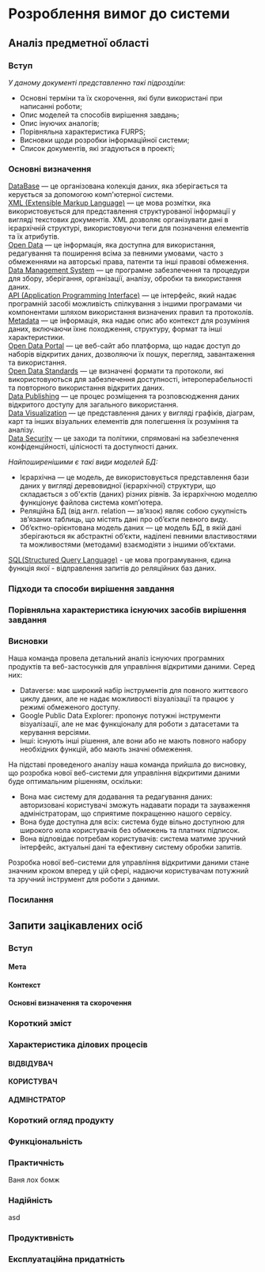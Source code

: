 # Розроблення вимог до системи

## Аналіз предметної області

### Вступ
*У даному документі представленно такі підрозділи:*
- Основні терміни та їх скорочення, які були використані при написанні роботи;
- Опис моделей та способів вирішення завдань;
- Опис інуючих аналогів;
- Порівняльна характеристика FURPS;
- Висновки щоди розробки інформаційної системи;
- Список документів, які згадуються в проекті;

### Основні визначення
[DataBase](https://www.oracle.com/database/what-is-database/#:~:text=Is%20a%20Database%3F-,Database%20defined,database%20management%20system%20(DBMS).) — це організована колекція даних, яка зберігається та керується за допомогою комп'ютерної системи.\
[XML (Extensible Markup Language)](https://hostiq.ua/blog/ukr/what-is-api/) — це мова розмітки, яка використовується для представлення структурованої інформації у вигляді текстових документів. XML дозволяє організувати дані в ієрархічній структурі, використовуючи теги для позначення елементів та їх атрибутів.\
[Open Data](https://hostiq.ua/blog/ukr/what-is-api/) — це інформація, яка доступна для використання, редагування та поширення всіма за певними умовами, часто з обмеженнями на авторські права, патенти та інші правові обмеження.\
[Data Management System](https://uk.wikipedia.org/wiki/XML) — це програмне забезпечення та процедури для збору, зберігання, організації, аналізу, обробки та використання даних.\
[API (Application Programming Interface)](https://uk.wikipedia.org/wiki/%D0%92%D1%96%D0%B4%D0%BA%D1%80%D0%B8%D1%82%D1%96_%D0%B4%D0%B0%D0%BD%D1%96) — це інтерфейс, який надає програмній засобі можливість спілкування з іншими програмами чи компонентами шляхом використання визначених правил та протоколів.\
[Metadata](https://apeps.kpi.ua/shco-take-basa-danykh) — це інформація, яка надає опис або контекст для розуміння даних, включаючи їхнє походження, структуру, формат та інші характеристики.\
[Open Data Portal](https://www.miyklas.com.ua/p/informatica/10-klas/sistemi-keruvannia-bazami-danikh-326161/skbd-reliatciini-bazi-danikh-326453/re-ecb32162-0c19-4c15-bc5d-61d53b7add6b) — це веб-сайт або платформа, що надає доступ до наборів відкритих даних, дозволяючи їх пошук, перегляд, завантаження та використання.\
[Open Data Standards](https://apeps.kpi.ua/shco-take-basa-danykh) — це визначені формати та протоколи, які використовуються для забезпечення доступності, інтероперабельності та повторного використання відкритих даних.\
[Data Publishing](https://apeps.kpi.ua/shco-take-basa-danykh) — це процес розміщення та розповсюдження даних відкритого доступу для загального використання.\
[Data Visualization](https://apeps.kpi.ua/shco-take-basa-danykh) — це представлення даних у вигляді графіків, діаграм, карт та інших візуальних елементів для полегшення їх розуміння та аналізу.\
[Data Security](https://apeps.kpi.ua/shco-take-basa-danykh) — це заходи та політики, спрямовані на забезпечення конфіденційності, цілісності та доступності даних.

*Найпоширенішими є такі види моделей БД:*
- Ієрархічна — це модель, де використовується представлення бази даних у вигляді деревовидної (ієрархічної) структури, що складається з об'єктів (даних) різних рівнів. За ієрархічною моделлю функціонує файлова система комп’ютера.
- Реляційна БД (від англ. relation — зв’язок) являє собою сукупність зв’язаних таблиць, що містять дані про об’єкти певного виду.
- Об’єктно-орієнтована модель даних — це модель БД, в якій дані зберігаються як абстрактні об’єкти, наділені певними властивостями та можливостями (методами) взаємодіяти з іншими об’єктами.

[SQL(Structured Query Language)](https://avada-media.ua/ua/sql/) - це мова програмування, єдина функція якої - відправлення запитів до реляційних баз даних.

### Підходи та способи вирішення завдання



### Порівняльна характеристика існуючих засобів вирішення завдання

### Висновки

Наша команда провела детальний аналіз існуючих програмних продуктів та веб-застосунків для управління відкритими даними. Серед них:

- Dataverse: має широкий набір інструментів для повного життєвого циклу даних, але не надає можливості візуалізації та працює у режимі обмеженого доступу.
- Google Public Data Explorer: пропонує потужні інструменти візуалізації, але не має функціоналу для роботи з датасетами та керування версіями.
- Інші: існують інші рішення, але вони або не мають повного набору необхідних функцій, або мають значні обмеження.

На підставі проведеного аналізу наша команда прийшла до висновку, що розробка нової веб-системи для управління відкритими даними буде оптимальним рішенням, оскільки:

- Вона має систему для додавання та редагування даних: авторизовані користувачі зможуть надавати поради та зауваження адміністраторам, що сприятиме покращенню нашого сервісу.
- Вона буде доступна для всіх: система буде вільно доступною для широкого кола користувачів без обмежень та платних підписок.
- Вона відповідає потребам користувачів: система матиме зручний інтерфейс, актуальні дані та ефективну систему обробки запитів.

Розробка нової веб-системи для управління відкритими даними стане значним кроком вперед у цій сфері, надаючи користувачам потужний та зручний інструмент для роботи з даними.

### Посилання









## Запити зацікавлених осіб
### Вступ



#### Мета


#### Контекст



#### Основні визначення та скорочення



### Короткий зміст


### Характеристика ділових процесів

#### **ВІДВІДУВАЧ**


#### **КОРИСТУВАЧ**



#### **АДМІНСТРАТОР**



### Короткий огляд продукту

### Функціональність



### Практичність
Ваня лох бомж   

### Надійність
asd


### Продуктивність


### Експлуатаційна придатність





